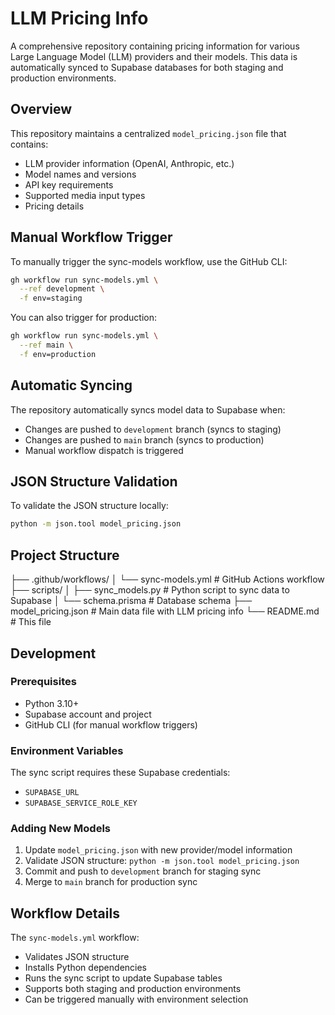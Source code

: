 # LLM Pricing Info

A comprehensive repository containing pricing information for various Large Language Model (LLM) providers and their models. This data is automatically synced to Supabase databases for both staging and production environments.

## Overview

This repository maintains a centralized `model_pricing.json` file that contains:
- LLM provider information (OpenAI, Anthropic, etc.)
- Model names and versions
- API key requirements
- Supported media input types
- Pricing details

## Manual Workflow Trigger

To manually trigger the sync-models workflow, use the GitHub CLI:

```bash
gh workflow run sync-models.yml \
  --ref development \
  -f env=staging
```

You can also trigger for production:

```bash
gh workflow run sync-models.yml \
  --ref main \
  -f env=production
```

## Automatic Syncing

The repository automatically syncs model data to Supabase when:
- Changes are pushed to `development` branch (syncs to staging)
- Changes are pushed to `main` branch (syncs to production)
- Manual workflow dispatch is triggered

## JSON Structure Validation

To validate the JSON structure locally:

```bash
python -m json.tool model_pricing.json
```

## Project Structure

├── .github/workflows/
│   └── sync-models.yml          # GitHub Actions workflow
├── scripts/
│   ├── sync_models.py           # Python script to sync data to Supabase
│   └── schema.prisma            # Database schema
├── model_pricing.json           # Main data file with LLM pricing info
└── README.md                    # This file



## Development

### Prerequisites
- Python 3.10+
- Supabase account and project
- GitHub CLI (for manual workflow triggers)

### Environment Variables
The sync script requires these Supabase credentials:
- `SUPABASE_URL`
- `SUPABASE_SERVICE_ROLE_KEY`

### Adding New Models
1. Update `model_pricing.json` with new provider/model information
2. Validate JSON structure: `python -m json.tool model_pricing.json`
3. Commit and push to `development` branch for staging sync
4. Merge to `main` branch for production sync

## Workflow Details

The `sync-models.yml` workflow:
- Validates JSON structure
- Installs Python dependencies
- Runs the sync script to update Supabase tables
- Supports both staging and production environments
- Can be triggered manually with environment selection